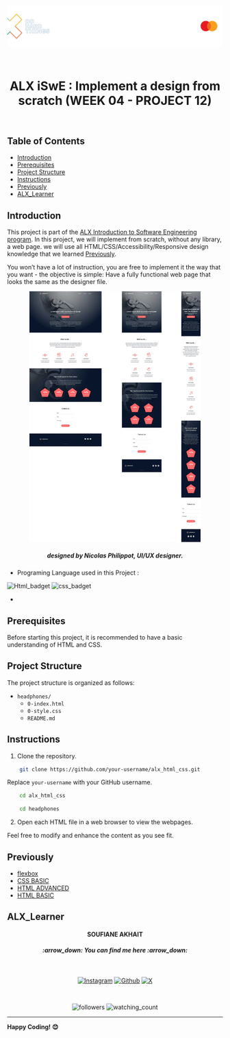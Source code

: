 <p align="center">
  <img src="/html_advanced/media/readme_banner.png" alt="ALX Logo" hieght="200"/>
</p>
<br>
<h1 align="center">ALX  iSwE : Implement a design from scratch (WEEK 04 - PROJECT 12)</h1>
<br>

## Table of Contents

- [Introduction](#introduction)
- [Prerequisites](#prerequisites)
- [Project Structure](#project-structure)
- [Instructions](#Instructions)
- [Previously](#previously)
- [ALX_Learner](#alx_learner)

## Introduction

This project is part of the [ALX Introduction to Software Engineering program](https://www.alxafrica.com). In this project, we will implement from scratch, without any library, a web page. we will use all HTML/CSS/Accessibility/Responsive design knowledge that we learned [Previously](#previously).

You won’t have a lot of instruction, you are free to implement it the way that you want - the objective is simple: Have a fully functional web page that looks the same as the designer file.


<p align="center"><img src="/html_advanced/media/headphone_designed.jpeg" alt="designer webpage" width="400px" /></p>
<h5 align="center">designed by Nicolas Philippot, UI/UX designer.</h5>

- Programing Language used in this Project :
<img src="https://img.shields.io/badge/HTML5-E34F26?style=for-the-badge&logo=html5&logoColor=white" alt="Html_badget"/>
<img src="https://img.shields.io/badge/CSS3-1572B6?style=for-the-badge&logo=css3&logoColor=white" alt="css_badget" />

- 

## Prerequisites

Before starting this project, it is recommended to have a basic understanding of HTML and CSS.

## Project Structure

The project structure is organized as follows:

- `headphones/`
    - `0-index.html` 
    - `0-style.css`
    - `README.md` 


## Instructions

1. Clone the repository.

```bash
    git clone https://github.com/your-username/alx_html_css.git
```

Replace `your-username` with your GitHub username.


```bash
    cd alx_html_css
```

```bash
    cd headphones
```

2. Open each HTML file in a web browser to view the webpages.

Feel free to modify and enhance the content as you see fit.

## Previously

- [flexbox](/flexbox)
- [CSS BASIC](/css_basic)
- [HTML ADVANCED](/html_advanced)
- [HTML BASIC](/html_basic)

## ALX_Learner

<h4 align="center">SOUFIANE AKHAIT</h4>

<h5 align="center">:arrow_down:  <i>You can find me here</i>  :arrow_down:</h5>
<br>
<p align="center">
  <a href="https://www.instagram.com/akhiat.soufiane" target="_blank"><img src="https://img.shields.io/badge/Instagram-%23E4405F.svg?&style=flat-square&logo=instagram&logoColor=white" alt="Instagram"></a>
  <space>     </space><a href="https://github.com/sfanxAK" target="_blank"><img src="https://img.shields.io/badge/GitHub-100000?style=for-the-badge&logo=github&logoColor=white" alt="Github"/></a>
  <space>     </space> <a href="https://twitter.com/MrSloplop" target="_blank"><img src="https://img.shields.io/badge/X-000000?style=for-the-badge&logo=x&logoColor=white" alt="X"/></a>
</p>
<br>
<p align="center">
  <img alt="followers" src="https://img.shields.io/github/followers/sfanxAK?label=Followers&style=social"/>
  <space>     </space><img src="https://komarev.com/ghpvc/?username=sfanxAK&color=brightgreen" alt="watching_count"/>
</p>

---

**Happy Coding! 😊**





